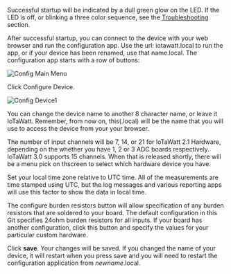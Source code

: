 Successful startup will be indicated by a dull green glow on the LED.  If the LED is off, or blinking a three color sequence, see the [Troubleshooting](https://github.com/boblemaire/IoTaWatt/wiki/Troubleshooting) section.

After successful startup, you can connect to the device with your web browser and run the configuration app. Use the url: iotawatt.local to run the app, or if your device has been renamed, use that name.local.  The configuration app starts with a row of buttons:

![Config Main Menu](http://iotawatt.com/Images/config_main_menu.PNG)

Click Configure Device.

![Config Device1](http://iotawatt.com/Images/Config_device.PNG)

You can change the device name to another 8 character name, or leave it IoTaWatt.  Remember, from now on, this(.local) will be the name that you will use to access the device from your your browser.

The number of input channels will be 7, 14, or 21 for IoTaWatt 2.1 Hardware, depending on the whether you have 1, 2 or 3 ADC boards respectively.  IoTaWatt 3.0 supports 15 channels.  When that is released shortly, there will be a menu pick on thscreen to select which hardware device you have. 

Set your local time zone relative to UTC time.  All of the measurements are time stamped using UTC, but the log messages and various reporting apps will use this factor to show the data in local time.

The configure burden resistors button will allow specification of any burden resistors that are soldered to your board.  The default configuration in this Git specifies 24ohm burden resistors for all inputs.  If your board has another configuration, click this button and specify the values for your particular custom hardware.

Click **save**. Your changes will be saved.   If you changed the name of your device, it will restart when you press save and you will need to restart the configuration application from _newname_.local.